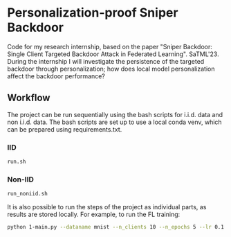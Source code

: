 # Personalization-proof Sniper Backdoor
Code for my research internship, based on the paper "Sniper Backdoor: Single Client Targeted Backdoor Attack in Federated Learning". SaTML'23. During the internship I will investigate the persistence of the targeted backdoor through personalization; how does local model personalization affect the backdoor performance? 

## Workflow

The project can be run sequentially using the bash scripts for i.i.d. data and non i.i.d. data. The bash scripts are set up to use a local conda venv, which can be prepared using requirements.txt. 

### IID
```bash
run.sh
```

### Non-IID
```bash
run_noniid.sh
```

It is also possible to run the steps of the project as individual parts, as results are stored locally. For example, to run the FL training:
```bash
python 1-main.py --dataname mnist --n_clients 10 --n_epochs 5 --lr 0.1 --iid --dir './' --momentum 0.9
```

